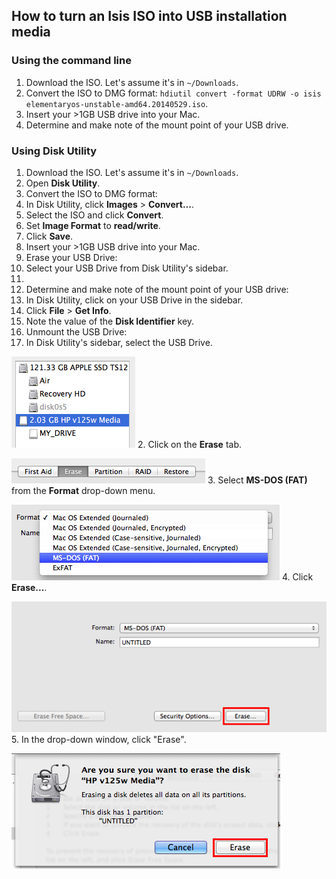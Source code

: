 ## How to turn an Isis ISO into USB installation media

### Using the command line

1. Download the ISO. Let's assume it's in `~/Downloads`.
2. Convert the ISO to DMG format: `hdiutil convert -format UDRW -o isis elementaryos-unstable-amd64.20140529.iso`.
3. Insert your >1GB USB drive into your Mac.
4. Determine and make note of the mount point of your USB drive.

### Using Disk Utility

1. Download the ISO. Let's assume it's in `~/Downloads`.
2. Open **Disk Utility**.
3. Convert the ISO to DMG format:
  1. In Disk Utility, click **Images** > **Convert...**.
  2. Select the ISO and click **Convert**.
  3. Set **Image Format** to **read/write**.
  4. Click **Save**.
4. Insert your >1GB USB drive into your Mac.
5. Erase your USB Drive:
  1. Select your USB Drive from Disk Utility's sidebar.
  2.
5. Determine and make note of the mount point of your USB drive:
  1. In Disk Utility, click on your USB Drive in the sidebar.
  2. Click **File** > **Get Info**.
  3. Note the value of the **Disk Identifier** key.
6. Unmount the USB Drive:
  1. In Disk Utility's sidebar, select the USB Drive.

  ![no-fde](img/select-usb.png)
  2. Click on the **Erase** tab.

  ![erase-tab](img/erase-tab.png)
  3. Select **MS-DOS (FAT)** from the **Format** drop-down menu.

  ![erase-tab](img/format-fat.png)
  4. Click **Erase...**.

  ![erase-button](img/erase-button.png)
  5. In the drop-down window, click "Erase".

  ![erase-confirm](img/erase-confirm.png)
